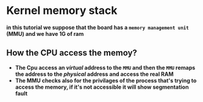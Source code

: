 # Kernel memory stack
**in this tutorial we suppose that the board has a `memory management unit` (MMU) and we have 1G of ram**

## How the CPU access the memoy?
- **The Cpu access an *virtual* address to the `MMU` and then the `MMU` remaps the address to the *physical* address and access the real RAM**
- **The MMU checks also for the privilages of the process that's trying to access the memory, if it's not accessible it will show segmentation fault**